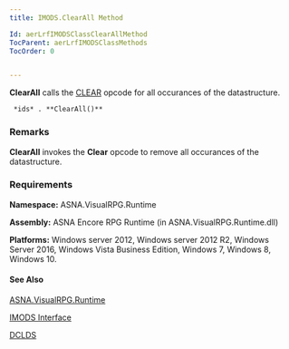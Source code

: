 ```yaml
---
title: IMODS.ClearAll Method

Id: aerLrfIMODSClassClearAllMethod
TocParent: aerLrfIMODSClassMethods
TocOrder: 0


---
```


**ClearAll** calls the [CLEAR](CLEAR.html) opcode for all occurances of the datastructure. 

```
 *ids* . **ClearAll()** 
```

### Remarks
**ClearAll** invokes the **Clear** opcode to remove all occurances of the datastructure. 

### Requirements
**Namespace:** ASNA.VisualRPG.Runtime 

**Assembly:** ASNA Encore RPG Runtime (in ASNA.VisualRPG.Runtime.dll) 

**Platforms:** Windows server 2012, Windows server 2012 R2, Windows Server 2016, Windows Vista Business Edition, Windows 7, Windows 8, Windows 10. 

#### See Also
[ASNA.VisualRPG.Runtime](aerLrfRuntimeNamespace.html)

[IMODS Interface](aerLrfIMODSClass.html)

[DCLDS](DCLDS.html) 
